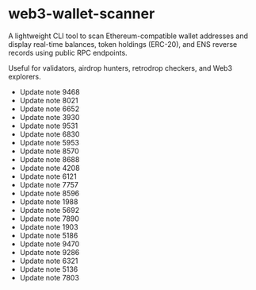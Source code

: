 # web3-wallet-scanner

A lightweight CLI tool to scan Ethereum-compatible wallet addresses and display real-time balances, token holdings (ERC-20), and ENS reverse records using public RPC endpoints.

Useful for validators, airdrop hunters, retrodrop checkers, and Web3 explorers.
- Update note 9468
- Update note 8021
- Update note 6652
- Update note 3930
- Update note 9531
- Update note 6830
- Update note 5953
- Update note 8570
- Update note 8688
- Update note 4208
- Update note 6121
- Update note 7757
- Update note 8596
- Update note 1988
- Update note 5692
- Update note 7890
- Update note 1903
- Update note 5186
- Update note 9470
- Update note 9286
- Update note 6321
- Update note 5136
- Update note 7803
